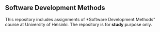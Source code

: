 ## Software Development Methods ##

This repository includes assignments of *Software Development Methods" course at University of Helsinki.
The repository is for **study** purpose only.
